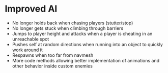 # Improved AI
* No longer holds back when chasing players (stutter/stop)
* No longer gets stuck when climbing through barriers
* Jumps to player height and attacks when a player is cheating in an unreachable spot
* Pushes self at random directions when running into an object to quickly work around it
* Respawns when too far from navmesh
* More code methods allowing better implementation of animations and other behavior inside custom enemies
